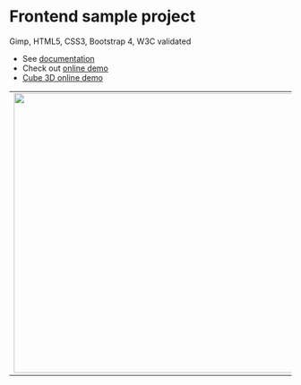 # Frontend sample project
Gimp, HTML5, CSS3, Bootstrap 4, W3C validated

<ul>
  <li>See <a href="https://design.media.pl/github/frontend/sample/doc/Documentation.pdf" target="blank">documentation</a></li>
  <li>Check out <a href="https://design.media.pl/github/frontend/sample/">online demo</a></li>
  <li><a href="https://design.media.pl/github/frontend/sample/3Dcube/">Cube 3D online demo</a></li>
</ul>

<table>
  <tr>
    <td>
<img src="https://design.media.pl/github/frontend/sample/doc/02lg.png" height="500px" />
    </td>
    <td>
<img src="https://design.media.pl/github/frontend/sample/doc/05xs.png" height="500px" />
    </td>
</table
